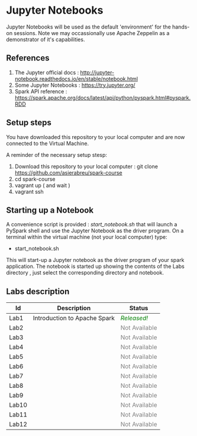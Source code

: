 # Jupyter Notebooks 

Jupyter Notebooks will be used as the default 'environment' for the hands-on sessions. Note we may occassionally use Apache Zeppelin as a demonstrator of it's capabilities.


## References

1. The Jupyter official docs : http://jupyter-notebook.readthedocs.io/en/stable/notebook.html
2. Some Jupyter Notebooks : https://try.jupyter.org/
3. Spark API reference : https://spark.apache.org/docs/latest/api/python/pyspark.html#pyspark.RDD

## Setup steps

You have downloaded this repository to your local computer and are now connected to the Virtual Machine.

A reminder of the necessary setup stesp:

1. Download this repository to your local computer : git clone https://github.com/asierabreu/spark-course
2. cd spark-course
3. vagrant up ( and wait )
4. vagrant ssh

## Starting up a Notebook

A convenience script is provided : <i>start_notebook.sh</i> that will launch a PySpark shell and use the Jupyter Notebook as the driver program. On a terminal within the virtual machine (not your local computer) type:

* start_notebook.sh 

This will start-up a Jupyter notebook as the driver program of your spark application. The notebook is started up showing the contents of the Labs directory , just select the corresponding directory and notebook.

## Labs description

|Id|Description|Status|
|--|-----------|------|
|Lab1 | Introduction to Apache Spark  | <span style="color:green"> *Released!* </span> |
|Lab2 | | <span style="color:gray"> Not Available </span> |
|Lab3 | | <span style="color:gray"> Not Available </span> 
|Lab4 | |<span style="color:gray"> Not Available </span> 
|Lab5 | | <span style="color:gray"> Not Available </span> 
|Lab6 | | <span style="color:gray"> Not Available </span> 
|Lab7 | | <span style="color:gray"> Not Available </span> 
|Lab8 | | <span style="color:gray"> Not Available </span> 
|Lab9 | | <span style="color:gray"> Not Available </span> 
|Lab10| | <span style="color:gray"> Not Available </span> 
|Lab11| | <span style="color:gray"> Not Available </span> 
|Lab12| | <span style="color:gray"> Not Available </span> 